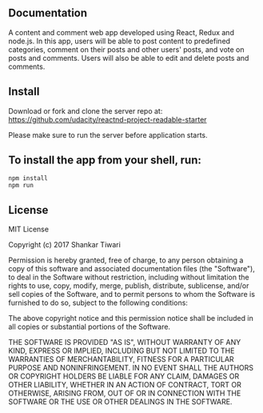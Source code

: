 Documentation
-------------
A content and comment web app developed using React, Redux and node.js. In this app, users will be able to post content to predefined categories, comment on their posts and other users' posts, and vote on posts and comments. Users will also be able to edit and delete posts and comments.

Install
--------
Download or fork and clone the server repo at: https://github.com/udacity/reactnd-project-readable-starter

Please make sure to run the server before application starts.

To install the app from your shell, run:
--------
```
npm install
npm run
```

License
--------
MIT License

Copyright (c) 2017 Shankar Tiwari

Permission is hereby granted, free of charge, to any person obtaining a copy
of this software and associated documentation files (the "Software"), to deal
in the Software without restriction, including without limitation the rights
to use, copy, modify, merge, publish, distribute, sublicense, and/or sell
copies of the Software, and to permit persons to whom the Software is
furnished to do so, subject to the following conditions:

The above copyright notice and this permission notice shall be included in all
copies or substantial portions of the Software.

THE SOFTWARE IS PROVIDED "AS IS", WITHOUT WARRANTY OF ANY KIND, EXPRESS OR
IMPLIED, INCLUDING BUT NOT LIMITED TO THE WARRANTIES OF MERCHANTABILITY,
FITNESS FOR A PARTICULAR PURPOSE AND NONINFRINGEMENT. IN NO EVENT SHALL THE
AUTHORS OR COPYRIGHT HOLDERS BE LIABLE FOR ANY CLAIM, DAMAGES OR OTHER
LIABILITY, WHETHER IN AN ACTION OF CONTRACT, TORT OR OTHERWISE, ARISING FROM,
OUT OF OR IN CONNECTION WITH THE SOFTWARE OR THE USE OR OTHER DEALINGS IN THE
SOFTWARE.
